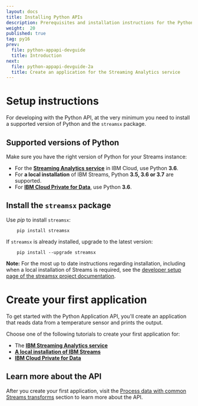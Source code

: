 ```yaml
---
layout: docs
title: Installing Python APIs
description: Prerequisites and installation instructions for the Python Application API
weight:  20
published: true
tag: py16
prev:
  file: python-appapi-devguide
  title: Introduction
next:
  file: python-appapi-devguide-2a
  title: Create an application for the Streaming Analytics service
---
```



# Setup instructions

For developing with the Python API, at the very minimum you need to install a supported version of Python and the `streamsx` package.

##  Supported versions of Python

Make sure you have the right version of Python for your Streams instance:

* For the **[Streaming Analytics service](https://cloud.ibm.com/catalog/services/streaming-analytics)** in IBM Cloud, use Python **3.6**.
* For **a local installation** of IBM Streams, Python **3.5, 3.6 or 3.7** are supported.
* For **[IBM Cloud Private for Data](https://docs-icpdata.mybluemix.net/docs/content/SSQNUZ_current/com.ibm.icpdata.doc/streams/intro.html)**, use Python **3.6**.


##  Install the `streamsx` package
Use *pip* to install `streamsx`:

        pip install streamsx

If `streamsx` is already installed, upgrade to the latest version:

        pip install --upgrade streamsx

**Note:** For the most up to date instructions regarding installation, including when a local installation of Streams is required, see the
 [developer setup page of the streamsx project documentation](https://streamsxtopology.readthedocs.io/en/stable/pysetup.html).

# Create your first application

To get started with the Python Application API, you'll create an application that reads data from a temperature sensor and prints the output.

Choose one of the following tutorials to create your first application for:

* The [**IBM Streaming Analytics service**](/streamsx.documentation/docs/python/1.6/python-appapi-devguide-2a/)
* [**A local installation of IBM Streams**](/streamsx.documentation/docs/python/1.6/python-appapi-devguide-3/)
* [**IBM Cloud Private for Data**](/streamsx.documentation/docs/python/1.6/python-appapi-devguide-2b/)

## Learn more about the API

After you create your first application, visit the [Process data with common Streams transforms](/streamsx.documentation/docs/python/1.6/python-appapi-devguide-4/) section to learn more about the API.
